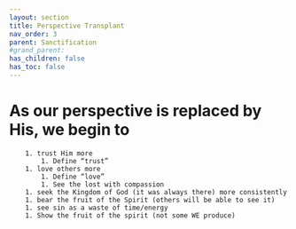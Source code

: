 ```yaml
---
layout: section
title: Perspective Transplant
nav_order: 3
parent: Sanctification
#grand_parent: 
has_children: false
has_toc: false
---
```


# As our perspective is replaced by His, we begin to 

        1. trust Him more
            1. Define “trust”
        1. love others more
            1. Define “love”
            1. See the lost with compassion
        1. seek the Kingdom of God (it was always there) more consistently
        1. bear the fruit of the Spirit (others will be able to see it)
        1. see sin as a waste of time/energy
        1. Show the fruit of the spirit (not some WE produce)
